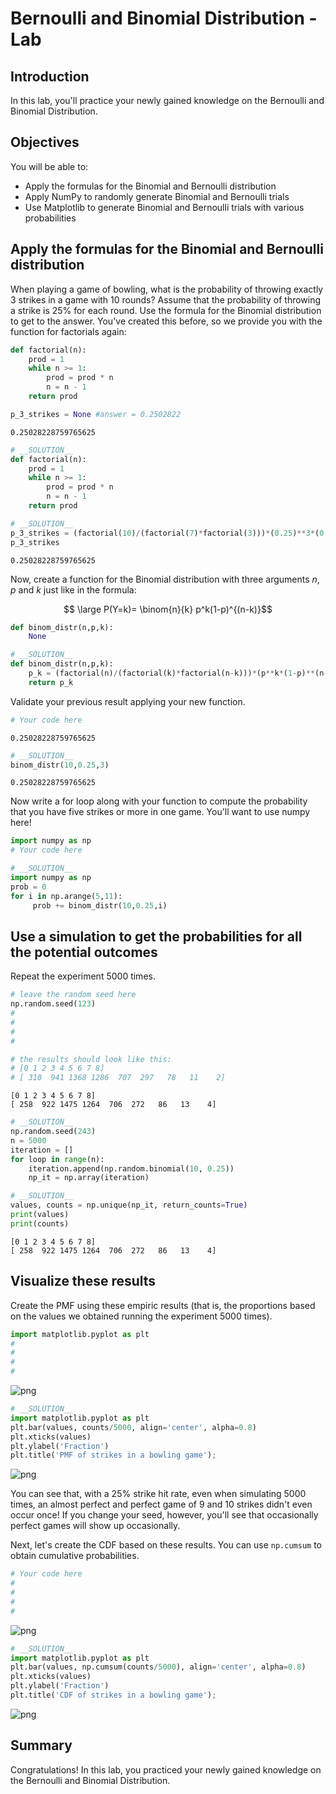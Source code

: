 
# Bernoulli and Binomial Distribution - Lab

## Introduction
In this lab, you'll practice your newly gained knowledge on the Bernoulli and Binomial Distribution.

## Objectives
You will be able to:
* Apply the formulas for the Binomial and Bernoulli distribution
* Apply NumPy to randomly generate Binomial and Bernoulli trials
* Use Matplotlib to generate Binomial and Bernoulli trials with various probabilities

## Apply the formulas for the Binomial and Bernoulli distribution

When playing a game of bowling, what is the probability of throwing exactly 3 strikes in a game with 10 rounds? Assume that the probability of throwing a strike is 25% for each round. Use the formula for the Binomial distribution to get to the answer. You've created this before, so we provide you with the function for factorials again:


```python
def factorial(n):
    prod = 1
    while n >= 1:
        prod = prod * n
        n = n - 1
    return prod
```


```python
p_3_strikes = None #answer = 0.2502822
```




    0.25028228759765625




```python
# __SOLUTION__ 
def factorial(n):
    prod = 1
    while n >= 1:
        prod = prod * n
        n = n - 1
    return prod
```


```python
# __SOLUTION__ 
p_3_strikes = (factorial(10)/(factorial(7)*factorial(3)))*(0.25)**3*(0.75)**7
p_3_strikes
```




    0.25028228759765625



Now, create a function for the Binomial distribution with three arguments $n$, $p$ and $k$ just like in the formula:

$$ \large P(Y=k)= \binom{n}{k} p^k(1-p)^{(n-k)}$$ 



```python
def binom_distr(n,p,k):
    None
```


```python
# __SOLUTION__ 
def binom_distr(n,p,k):
    p_k = (factorial(n)/(factorial(k)*factorial(n-k)))*(p**k*(1-p)**(n-k))
    return p_k
```

Validate your previous result applying your new function.


```python
# Your code here
```




    0.25028228759765625




```python
# __SOLUTION__ 
binom_distr(10,0.25,3)
```




    0.25028228759765625



Now write a for loop along with your function to compute the probability that you have five strikes or more in one game. You'll want to use numpy here!


```python
import numpy as np
# Your code here
```


```python
# __SOLUTION__ 
import numpy as np
prob = 0
for i in np.arange(5,11):
     prob += binom_distr(10,0.25,i)
```

## Use a simulation to get the probabilities for all the potential outcomes

Repeat the experiment 5000 times.


```python
# leave the random seed here 
np.random.seed(123)
#
#
#
#
```


```python
# the results should look like this:
# [0 1 2 3 4 5 6 7 8]
# [ 310  941 1368 1286  707  297   78   11    2]
```

    [0 1 2 3 4 5 6 7 8]
    [ 258  922 1475 1264  706  272   86   13    4]



```python
# __SOLUTION__ 
np.random.seed(243)
n = 5000
iteration = []
for loop in range(n):
    iteration.append(np.random.binomial(10, 0.25))
    np_it = np.array(iteration)
```


```python
# __SOLUTION__ 
values, counts = np.unique(np_it, return_counts=True)
print(values)
print(counts)
```

    [0 1 2 3 4 5 6 7 8]
    [ 258  922 1475 1264  706  272   86   13    4]


## Visualize these results

Create the PMF using these empiric results (that is, the proportions based on the values we obtained running the experiment 5000 times).


```python
import matplotlib.pyplot as plt
#
#
#
#
```


![png](index_files/index_20_0.png)



```python
# __SOLUTION__ 
import matplotlib.pyplot as plt
plt.bar(values, counts/5000, align='center', alpha=0.8)
plt.xticks(values)
plt.ylabel('Fraction')
plt.title('PMF of strikes in a bowling game');
```


![png](index_files/index_21_0.png)


You can see that, with a 25% strike hit rate, even when simulating 5000 times, an almost perfect and perfect game of 9 and 10 strikes didn't even occur once! If you change your seed, however, you'll see that occasionally perfect games will show up occasionally. 

Next, let's create the CDF based on these results. You can use `np.cumsum` to obtain cumulative probabilities.


```python
# Your code here
#
#
#
#
```


![png](index_files/index_23_0.png)



```python
# __SOLUTION__ 
import matplotlib.pyplot as plt
plt.bar(values, np.cumsum(counts/5000), align='center', alpha=0.8)
plt.xticks(values)
plt.ylabel('Fraction')
plt.title('CDF of strikes in a bowling game');
```


![png](index_files/index_24_0.png)


## Summary

Congratulations! In this lab, you practiced your newly gained knowledge on the Bernoulli and Binomial Distribution.
